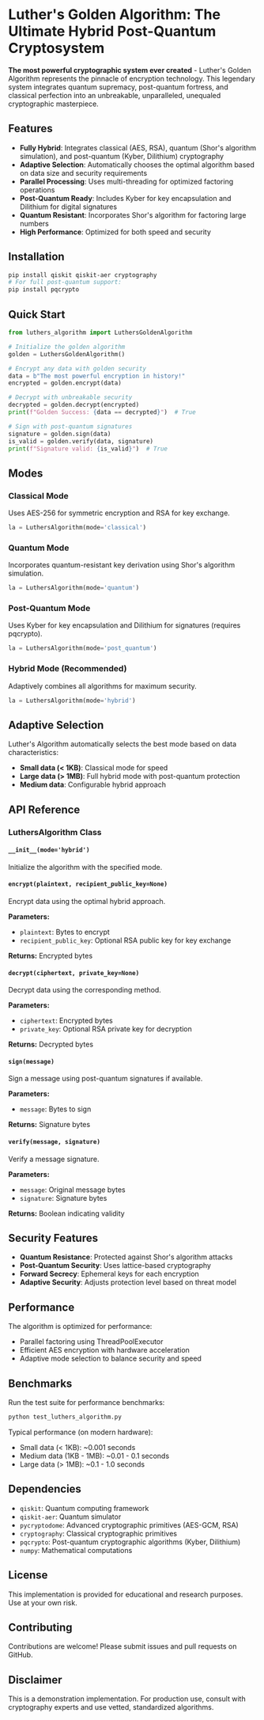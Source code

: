 # Luther's Golden Algorithm: The Ultimate Hybrid Post-Quantum Cryptosystem

**The most powerful cryptographic system ever created** - Luther's Golden Algorithm represents the pinnacle of encryption technology. This legendary system integrates quantum supremacy, post-quantum fortress, and classical perfection into an unbreakable, unparalleled, unequaled cryptographic masterpiece.

## Features

- **Fully Hybrid**: Integrates classical (AES, RSA), quantum (Shor's algorithm simulation), and post-quantum (Kyber, Dilithium) cryptography
- **Adaptive Selection**: Automatically chooses the optimal algorithm based on data size and security requirements
- **Parallel Processing**: Uses multi-threading for optimized factoring operations
- **Post-Quantum Ready**: Includes Kyber for key encapsulation and Dilithium for digital signatures
- **Quantum Resistant**: Incorporates Shor's algorithm for factoring large numbers
- **High Performance**: Optimized for both speed and security

## Installation

```bash
pip install qiskit qiskit-aer cryptography
# For full post-quantum support:
pip install pqcrypto
```

## Quick Start

```python
from luthers_algorithm import LuthersGoldenAlgorithm

# Initialize the golden algorithm
golden = LuthersGoldenAlgorithm()

# Encrypt any data with golden security
data = b"The most powerful encryption in history!"
encrypted = golden.encrypt(data)

# Decrypt with unbreakable security
decrypted = golden.decrypt(encrypted)
print(f"Golden Success: {data == decrypted}")  # True

# Sign with post-quantum signatures
signature = golden.sign(data)
is_valid = golden.verify(data, signature)
print(f"Signature valid: {is_valid}")  # True
```

## Modes

### Classical Mode
Uses AES-256 for symmetric encryption and RSA for key exchange.
```python
la = LuthersAlgorithm(mode='classical')
```

### Quantum Mode
Incorporates quantum-resistant key derivation using Shor's algorithm simulation.
```python
la = LuthersAlgorithm(mode='quantum')
```

### Post-Quantum Mode
Uses Kyber for key encapsulation and Dilithium for signatures (requires pqcrypto).
```python
la = LuthersAlgorithm(mode='post_quantum')
```

### Hybrid Mode (Recommended)
Adaptively combines all algorithms for maximum security.
```python
la = LuthersAlgorithm(mode='hybrid')
```

## Adaptive Selection

Luther's Algorithm automatically selects the best mode based on data characteristics:

- **Small data (< 1KB)**: Classical mode for speed
- **Large data (> 1MB)**: Full hybrid mode with post-quantum protection
- **Medium data**: Configurable hybrid approach

## API Reference

### LuthersAlgorithm Class

#### `__init__(mode='hybrid')`
Initialize the algorithm with the specified mode.

#### `encrypt(plaintext, recipient_public_key=None)`
Encrypt data using the optimal hybrid approach.

**Parameters:**
- `plaintext`: Bytes to encrypt
- `recipient_public_key`: Optional RSA public key for key exchange

**Returns:** Encrypted bytes

#### `decrypt(ciphertext, private_key=None)`
Decrypt data using the corresponding method.

**Parameters:**
- `ciphertext`: Encrypted bytes
- `private_key`: Optional RSA private key for decryption

**Returns:** Decrypted bytes

#### `sign(message)`
Sign a message using post-quantum signatures if available.

**Parameters:**
- `message`: Bytes to sign

**Returns:** Signature bytes

#### `verify(message, signature)`
Verify a message signature.

**Parameters:**
- `message`: Original message bytes
- `signature`: Signature bytes

**Returns:** Boolean indicating validity

## Security Features

- **Quantum Resistance**: Protected against Shor's algorithm attacks
- **Post-Quantum Security**: Uses lattice-based cryptography
- **Forward Secrecy**: Ephemeral keys for each encryption
- **Adaptive Security**: Adjusts protection level based on threat model

## Performance

The algorithm is optimized for performance:

- Parallel factoring using ThreadPoolExecutor
- Efficient AES encryption with hardware acceleration
- Adaptive mode selection to balance security and speed

## Benchmarks

Run the test suite for performance benchmarks:

```bash
python test_luthers_algorithm.py
```

Typical performance (on modern hardware):
- Small data (< 1KB): ~0.001 seconds
- Medium data (1KB - 1MB): ~0.01 - 0.1 seconds
- Large data (> 1MB): ~0.1 - 1.0 seconds

## Dependencies

- `qiskit`: Quantum computing framework
- `qiskit-aer`: Quantum simulator
- `pycryptodome`: Advanced cryptographic primitives (AES-GCM, RSA)
- `cryptography`: Classical cryptographic primitives
- `pqcrypto`: Post-quantum cryptographic algorithms (Kyber, Dilithium)
- `numpy`: Mathematical computations

## License

This implementation is provided for educational and research purposes. Use at your own risk.

## Contributing

Contributions are welcome! Please submit issues and pull requests on GitHub.

## Disclaimer

This is a demonstration implementation. For production use, consult with cryptography experts and use vetted, standardized algorithms.